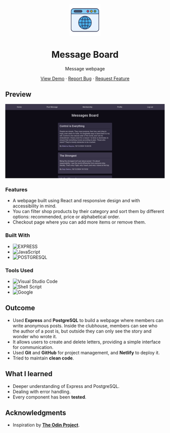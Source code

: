 <div align="center">
    <img alt="logo" src="./public/icons/webpage_icon.png" style="height: 100px">
    <h1>Message Board</h1>
    <p>Message webpage</p>
    <p>
        <a href="https://members-only-production-a322.up.railway.app/" target="_blank" rel="noreferrer noopener">View Demo</a> · 
        <a href="https://github.com/jotafer19/members-only/issues" target="_blank" rel="noreferrer noopener">Report Bug</a> ·
        <a href="https://github.com/jotafer19/members-only/issues" target="_blank" rel="noreferrer noopener"> Request Feature</a>
    </p>
</div>

## Preview

<div style="text-align: center"><img alt="Project Preview" src="./public/images/web_preview.png"></div>

### Features

- A webpage built using React and responsive design and with accessibility in mind.
- You can filter shop products by their category and sort them by different options: recommended, price or alphabetical order.
- Checkout page where you can add more items or remove them.

### Built With

- ![EXPRESS](https://img.shields.io/badge/express-blue?style=for-the-badge&logo=express&logoColor=black&color=white)
- ![JavaScript](https://img.shields.io/badge/javascript-%23323330.svg?style=for-the-badge&logo=javascript&logoColor=%23F7DF1E)
- ![POSTGRESQL](https://img.shields.io/badge/postgresql-%23306092?style=for-the-badge&logo=postgresql&logoColor=%23306092&color=white)


### Tools Used

- ![Visual Studio Code](https://img.shields.io/badge/Visual%20Studio%20Code-0078d7.svg?style=for-the-badge&logo=visual-studio-code&logoColor=white)
- ![Shell Script](https://img.shields.io/badge/Terminal-%23121011.svg?style=for-the-badge&logo=gnu-bash&logoColor=white)
- ![Google](https://img.shields.io/badge/google-4285F4?style=for-the-badge&logo=google&logoColor=white)

## Outcome

- Used **Express** and **PostgreSQL** to build a webpage where members can write anonymous posts. Inside the clubhouse, members can see who the author of a post is, but outside they can only see the story and wonder who wrote it.
-  It allows users to create and delete letters, providing a simple interface for communication.
- Used **Git** and **GitHub** for project management, and **Netlify** to deploy it.
- Tried to maintain **clean code**.

## What I learned

- Deeper understanding of Express and PostgreSQL.
- Dealing with error handling.
- Every component has been **tested**.

## Acknowledgments

- Inspiration by [**The Odin Project**](https://www.theodinproject.com/lessons/node-path-nodejs-members-only).